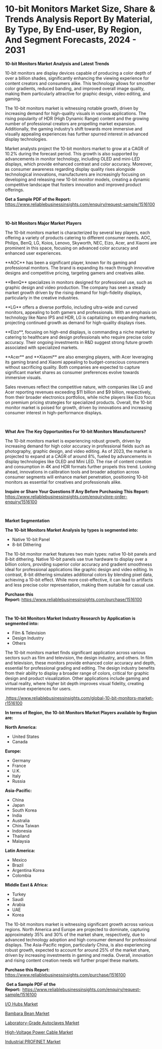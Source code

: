 <p><h1>10-bit Monitors Market Size, Share & Trends Analysis Report By Material, By Type, By End-user, By Region, And Segment Forecasts, 2024 - 2031</h1></p><p><strong>10-bit Monitors Market Analysis and Latest Trends</strong></p>
<p><p>10-bit monitors are display devices capable of producing a color depth of over a billion shades, significantly enhancing the viewing experience for content creators and consumers alike. This technology allows for smoother color gradients, reduced banding, and improved overall image quality, making them particularly attractive for graphic design, video editing, and gaming.</p><p>The 10-bit monitors market is witnessing notable growth, driven by increasing demand for high-quality visuals in various applications. The rising popularity of HDR (High Dynamic Range) content and the growing number of professional creators are propelling market expansion. Additionally, the gaming industry’s shift towards more immersive and visually appealing experiences has further spurred interest in advanced display technologies.</p><p>Market analysts project the 10-bit monitors market to grow at a CAGR of 10.2% during the forecast period. This growth is also supported by advancements in monitor technology, including OLED and mini-LED displays, which provide enhanced contrast and color accuracy. Moreover, as consumer awareness regarding display quality rises alongside technological innovations, manufacturers are increasingly focusing on developing and releasing new 10-bit monitor models, creating a dynamic competitive landscape that fosters innovation and improved product offerings.</p></p>
<p><strong>Get a Sample PDF of the Report:&nbsp;</strong> <a href="https://www.reliablebusinessinsights.com/enquiry/request-sample/1516100?utm_campaign=1686&utm_medium=2&utm_source=Github&utm_content=ia&utm_term=27102024&utm_id=10-bit-monitors">https://www.reliablebusinessinsights.com/enquiry/request-sample/1516100</a></p>
<p>&nbsp;</p>
<p><strong>10-bit Monitors Major Market Players</strong></p>
<p><p>The 10-bit monitors market is characterized by several key players, each offering a variety of products catering to different consumer needs. AOC, Philips, BenQ, LG, Koios, Lenovo, Skyworth, NEC, Eizo, Acer, and Xiaomi are prominent in this space, focusing on advanced color accuracy and enhanced user experiences.</p><p>**AOC** has been a significant player, known for its gaming and professional monitors. The brand is expanding its reach through innovative designs and competitive pricing, targeting gamers and creatives alike. </p><p>**BenQ** specializes in monitors designed for professional use, such as graphic design and video production. The company has seen a steady market growth driven by the rising demand for high-fidelity displays, particularly in the creative industries.</p><p>**LG** offers a diverse portfolio, including ultra-wide and curved monitors, appealing to both gamers and professionals. With an emphasis on technology like Nano IPS and HDR, LG is capitalizing on expanding markets, projecting continued growth as demand for high-quality displays rises.</p><p>**Eizo**, focusing on high-end displays, is commanding a niche market by catering to healthcare and design professionals who require precise color accuracy. Their ongoing investments in R&D suggest strong future growth associated with specialized markets.</p><p>**Acer** and **Xiaomi** are also emerging players, with Acer leveraging its gaming brand and Xiaomi appealing to budget-conscious consumers without sacrificing quality. Both companies are expected to capture significant market shares as consumer preferences evolve towards immersive visuals. </p><p>Sales revenues reflect the competitive nature, with companies like LG and Acer reporting revenues exceeding $11 billion and $9 billion, respectively, from their broader electronics portfolios, while niche players like Eizo focus on premium pricing strategies for specialized products. Overall, the 10-bit monitor market is poised for growth, driven by innovations and increasing consumer interest in high-performance displays.</p></p>
<p>&nbsp;</p>
<p><strong>What Are The Key Opportunities For 10-bit Monitors Manufacturers?</strong></p>
<p><p>The 10-bit monitors market is experiencing robust growth, driven by increasing demand for high color accuracy in professional fields such as photography, graphic design, and video editing. As of 2023, the market is projected to expand at a CAGR of around 8%, fueled by advancements in display technologies like OLED and Mini LED. The rise of content creation and consumption in 4K and HDR formats further propels this trend. Looking ahead, innovations in calibration tools and broader adoption across consumer segments will enhance market penetration, positioning 10-bit monitors as essential for creatives and professionals alike.</p></p>
<p><strong>Inquire or Share Your Questions If Any Before Purchasing This Report:</strong> <a href="https://www.reliablebusinessinsights.com/enquiry/pre-order-enquiry/1516100?utm_campaign=1686&utm_medium=2&utm_source=Github&utm_content=ia&utm_term=27102024&utm_id=10-bit-monitors">https://www.reliablebusinessinsights.com/enquiry/pre-order-enquiry/1516100</a></p>
<p>&nbsp;</p>
<p><strong>Market Segmentation</strong></p>
<p><strong>The 10-bit Monitors Market Analysis by types is segmented into:</strong></p>
<p><ul><li>Native 10-bit Panel</li><li>8-bit Dithering</li></ul></p>
<p><p>The 10-bit monitor market features two main types: native 10-bit panels and 8-bit dithering. Native 10-bit panels use true hardware to display over a billion colors, providing superior color accuracy and gradient smoothness ideal for professional applications like graphic design and video editing. In contrast, 8-bit dithering simulates additional colors by blending pixel data, achieving a 10-bit effect. While more cost-effective, it can lead to artifacts and less precise color representation, making them suitable for casual use.</p></p>
<p><strong>Purchase this Report:&nbsp;</strong><a href="https://www.reliablebusinessinsights.com/purchase/1516100?utm_campaign=1686&utm_medium=2&utm_source=Github&utm_content=ia&utm_term=27102024&utm_id=10-bit-monitors">https://www.reliablebusinessinsights.com/purchase/1516100</a></p>
<p>&nbsp;</p>
<p><strong>The 10-bit Monitors Market Industry Research by Application is segmented into:</strong></p>
<p><ul><li>Film & Television</li><li>Design Industry</li><li>Others</li></ul></p>
<p><p>The 10-bit monitors market finds significant application across various sectors such as film and television, the design industry, and others. In film and television, these monitors provide enhanced color accuracy and depth, essential for professional grading and editing. The design industry benefits from their ability to display a broader range of colors, critical for graphic design and product visualization. Other applications include gaming and virtual reality, where higher bit depth improves visual fidelity, creating immersive experiences for users.</p></p>
<p><a href="https://www.reliablebusinessinsights.com/global-10-bit-monitors-market-r1516100?utm_campaign=1686&utm_medium=2&utm_source=Github&utm_content=ia&utm_term=27102024&utm_id=10-bit-monitors">&nbsp;https://www.reliablebusinessinsights.com/global-10-bit-monitors-market-r1516100</a></p>
<p><strong>In terms of Region, the 10-bit Monitors Market Players available by Region are:</strong></p>
<p>
    <p> <strong> North America: </strong>
        <ul>
            <li>United States</li>
            <li>Canada</li>
        </ul>
        </p> 
    <p> <strong> Europe: </strong>
        <ul>
            <li>Germany</li>
            <li>France</li>
            <li>U.K.</li>
            <li>Italy</li>
            <li>Russia</li>
        </ul>
        </p> 
    <p> <strong> Asia-Pacific: </strong>
        <ul>
            <li>China</li>
            <li>Japan</li>
            <li>South Korea</li>
            <li>India</li>
            <li>Australia</li>
            <li>China Taiwan</li>
            <li>Indonesia</li>
            <li>Thailand</li>
            <li>Malaysia</li>
        </ul>
        </p> 
    <p> <strong> Latin America: </strong>
        <ul>
            <li>Mexico</li>
            <li>Brazil</li>
            <li>Argentina Korea</li>
            <li>Colombia</li>
        </ul>
        </p> 
    <p> <strong> Middle East & Africa: </strong>
        <ul>
            <li>Turkey</li>
            <li>Saudi</li>
            <li>Arabia</li>
            <li>UAE</li>
            <li>Korea</li>
        </ul>
    </p>
    </p>
<p><p>The 10-bit monitors market is witnessing significant growth across various regions. North America and Europe are projected to dominate, capturing approximately 35% and 30% of the market share, respectively, due to advanced technology adoption and high consumer demand for professional displays. The Asia-Pacific region, particularly China, is also experiencing robust growth, expected to account for around 25% of the market share, driven by increasing investments in gaming and media. Overall, innovation and rising content creation needs will further propel these markets.</p></p>
<p><strong>Purchase this Report: </strong><a href="https://www.reliablebusinessinsights.com/purchase/1516100?utm_campaign=1686&utm_medium=2&utm_source=Github&utm_content=ia&utm_term=27102024&utm_id=10-bit-monitors">https://www.reliablebusinessinsights.com/purchase/1516100</a></p>
<p>&nbsp;<strong>Get a Sample PDF of the Report:&nbsp;&nbsp;</strong><a href="https://www.reliablebusinessinsights.com/enquiry/request-sample/1516100?utm_campaign=1686&utm_medium=2&utm_source=Github&utm_content=ia&utm_term=27102024&utm_id=10-bit-monitors">https://www.reliablebusinessinsights.com/enquiry/request-sample/1516100</a></p>
<p><strong></strong></p>
<p><p><a href="https://www.linkedin.com/pulse/decoding-io-hubs-industry-dynamics-strategic-imperatives-jrzqe?trk=public_post_embed_feed-article-content&utm_campaign=1686&utm_medium=2&utm_source=Github&utm_content=ia&utm_term=27102024&utm_id=10-bit-monitors">I/O Hubs Market</a></p><p><a href="https://www.linkedin.com/pulse/global-perspectives-bambara-bean-market-trends-challenges-adlle?trk=public_post_embed_feed-article-content&utm_campaign=1686&utm_medium=2&utm_source=Github&utm_content=ia&utm_term=27102024&utm_id=10-bit-monitors">Bambara Bean Market</a></p><p><a href="https://www.linkedin.com/pulse/trends-global-laboratory-grade-autoclaves-market-forecast-analysis-5t0je?trk=public_post_embed_feed-article-content&utm_campaign=1686&utm_medium=2&utm_source=Github&utm_content=ia&utm_term=27102024&utm_id=10-bit-monitors">Laboratory-Grade Autoclaves Market</a></p><p><a href="https://www.linkedin.com/pulse/high-voltage-power-cable-market-research-report-2024-2031-dk3ge?trk=public_post_embed_feed-article-content&utm_campaign=1686&utm_medium=2&utm_source=Github&utm_content=ia&utm_term=27102024&utm_id=10-bit-monitors">High-Voltage Power Cable Market</a></p><p><a href="https://www.linkedin.com/pulse/unlocking-growth-potential-strategic-analysis-industrial-profinet-3uomf?utm_campaign=1686&utm_medium=2&utm_source=Github&utm_content=ia&utm_term=27102024&utm_id=10-bit-monitors">Industrial PROFINET Market</a></p></p>